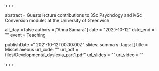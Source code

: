 +++

abstract = Guests lecture contributions to BSc Psychology and MSc Conversion modules at the University of Greenwich

all_day = false
authors =[“Anna Samara"]
date = "2020-10-12"
date_end = ""
event = Teaching

publishDate =“ 2021-10-12T00:00:00Z"
slides:
summary:
tags: []
title = Miscellaneous
url_code: ""
url_pdf = files/Developmental_dyslexia_part1.pdf"
url_slides = ""
url_video = “”

+++